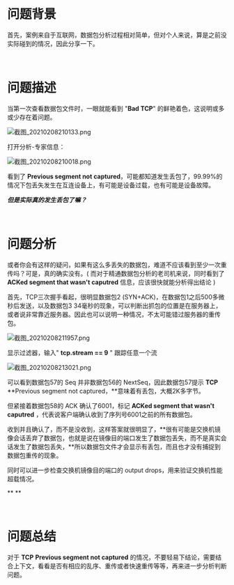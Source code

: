 # 问题背景

首先，案例来自于互联网，数据包分析过程相对简单，但对个人来说，算是之前没实际碰到的情况，因此分享一下。

<br/>

# 问题描述

当第一次查看数据包文件时，一眼就能看到 "**Bad TCP**" 的鲜艳着色，这说明或多或少存在着问题。

![截图_20210208210133.png](https://cdn.nlark.com/yuque/0/2021/png/2777842/1612789289981-7ffd7da5-0e8c-48e1-9ab1-3aeab78ddce0.png)



打开分析-专家信息：

![截图_20210208210018.png](https://cdn.nlark.com/yuque/0/2021/png/2777842/1612789235282-2539f411-7c48-4171-8bf1-f79a4fc0101c.png)

看到了 **Previous segment not captured**，可能都知道发生丢包了，99.99%的情况下包丢失发生在互连设备上，有可能是设备过载，也有可能是设备故障。



***但是实际真的发生丢包了嘛？***

<br/>

# 问题分析

或者你会有这样的疑问，如果有这么多丢失的数据包，难道不应该看到至少一次重传吗？可是，真的确实没有。( 而对于精通数据包分析的老司机来说，同时看到了 **ACKed segment that wasn't caputred** 信息，应该很快就能分析得出结论 )



首先，TCP三次握手看起，很明显数据包2 (SYN+ACK)，在数据包1之后500多微秒后发送，以及数据包3 34毫秒的现象，可以判断出抓包的位置是在服务器上，或者说非常靠近服务器。因此也可以说明一种情况，不太可能错过服务器的重传包。

![截图_20210208211957.png](https://cdn.nlark.com/yuque/0/2021/png/2777842/1612790414952-503c3c7c-48ff-46b3-a246-d35a99c7a81a.png)



显示过滤器，输入" **tcp.stream == 9** " 跟踪任意一个流

![截图_20210208213021.png](https://cdn.nlark.com/yuque/0/2021/png/2777842/1612791991817-6e66e9e2-e913-4230-b14f-71a4a3e56191.png?x-oss-process=image%2Fresize%2Cw_1500)

可以看到数据包57的 Seq 并非数据包56的 NextSeq，因此数据包57提示 **TCP** **Previous segment not captured，**意味着有丢包，大概2K多字节。

但紧接着数据包58的 ACK 确认了6001，标记 **ACKed segment that wasn't caputred** ，代表说客户端确认收到了序列号6001之前的所有数据包。



收到并且确认了，而不是没收到，这样答案就很明显了，**很有可能是交换机镜像会话丢弃了数据包，也就是说在镜像目的端口发生了数据包丢失，而不是真实会话发生了数据包丢失，**所以数据包文件才会显示有丢包，而且也才没有捕捉到数据包重传的现象。



同时可以进一步检查交换机镜像目的端口的 output drops，用来验证交换机性能超载情况。

**
**

<br/>

# 问题总结

对于 **TCP** **Previous segment not captured** 的情况，不要轻易下结论，需要结合上下文，看看是否有相应的乱序、重传或者快速重传等等，再来进一步分析判断问题。
